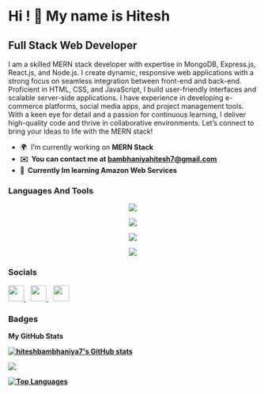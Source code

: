 Hi ! 👋 My name is Hitesh
===========================================================================================================================

Full Stack Web Developer
------------------------

I am a skilled MERN stack developer with expertise in MongoDB, Express.js, React.js, and Node.js. I create dynamic, responsive web applications with a strong focus on seamless integration between front-end and back-end. Proficient in HTML, CSS, and JavaScript, I build user-friendly interfaces and scalable server-side applications. I have experience in developing e-commerce platforms, social media apps, and project management tools. With a keen eye for detail and a passion for continuous learning, I deliver high-quality code and thrive in collaborative environments. Let’s connect to bring your ideas to life with the MERN stack!
* 🌍  I’m currently working on <strong>MERN Stack<strong/>
* ✉️   You can contact me at [bambhaniyahitesh7@gmail.com](mailto:bambhaniyahitesh7@gmail.com)
* 🧠  Currently Im learning Amazon Web Services

### Languages And Tools


<p align="center">
  <a href="https://skillicons.dev">
    <img src="https://skillicons.dev/icons?i=c,cpp,html,css,javascript" />
  </a>
</p>
<p align="center">
  <a href="https://skillicons.dev">
    <img src="https://skillicons.dev/icons?i=react,nodejs,express,mongodb,next" />
  </a>
</p>
<p align="center">
  <a href="https://skillicons.dev">
    <img src="https://skillicons.dev/icons?i=aws,firebase,gcp,mysql,postgresql" />
  </a>
</p>
<p align="center">
  <a href="https://skillicons.dev">
    <img src="https://skillicons.dev/icons?i=bootstrap,materialui,git,github,npm,redux,wordpress,linux" />
  </a>
</p>




### Socials

<p align="left"> <a href="https://www.github.com/hiteshbambhaniya7" target="_blank" rel="noreferrer"> <picture> <source media="(prefers-color-scheme: dark)" srcset="https://raw.githubusercontent.com/danielcranney/readme-generator/main/public/icons/socials/github-dark.svg" /> <source media="(prefers-color-scheme: light)" srcset="https://raw.githubusercontent.com/danielcranney/readme-generator/main/public/icons/socials/github.svg" /> <img src="https://raw.githubusercontent.com/danielcranney/readme-generator/main/public/icons/socials/github.svg" width="32" height="32" /> </picture> </a>&nbsp;&nbsp; <a href="https://www.linkedin.com/in/hitesh-bambhaniya-955516305/" target="_blank" rel="noreferrer"> <picture> <source media="(prefers-color-scheme: dark)" srcset="https://raw.githubusercontent.com/danielcranney/readme-generator/main/public/icons/socials/linkedin-dark.svg" /> <source media="(prefers-color-scheme: light)" srcset="https://raw.githubusercontent.com/danielcranney/readme-generator/main/public/icons/socials/linkedin.svg" /> <img src="https://raw.githubusercontent.com/danielcranney/readme-generator/main/public/icons/socials/linkedin.svg" width="32" height="32" /> </picture> </a>&nbsp;&nbsp; <a href="https://discord.com/channels/hits2727" target="_blank" rel="noreferrer"> <picture> <source media="(prefers-color-scheme: dark)" srcset="https://raw.githubusercontent.com/danielcranney/readme-generator/main/public/icons/socials/discord-dark.svg" /> <source media="(prefers-color-scheme: light)" srcset="https://raw.githubusercontent.com/danielcranney/readme-generator/main/public/icons/socials/discord.svg" /> <img src="https://raw.githubusercontent.com/danielcranney/readme-generator/main/public/icons/socials/discord.svg" width="32" height="32" /> </picture> </a></p>

### Badges

<b>My GitHub Stats</b>

<a href="http://www.github.com/hiteshbambhaniya7"><img src="https://github-readme-stats.vercel.app/api?username=hiteshbambhaniya7&show_icons=true&hide=&count_private=true&title_color=ef4444&text_color=ffffff&icon_color=22c55e&bg_color=1c1917&hide_border=true&show_icons=true" alt="hiteshbambhaniya7's GitHub stats" /></a>

<a href="http://www.github.com/hiteshbambhaniya7"><img src="https://github-readme-streak-stats.herokuapp.com/?user=hiteshbambhaniya7&stroke=ffffff&background=1c1917&ring=ef4444&fire=ef4444&currStreakNum=ffffff&currStreakLabel=ef4444&sideNums=ffffff&sideLabels=ffffff&dates=ffffff&hide_border=true" /></a>

<a href="https://github.com/hiteshbambhaniya7" align="left"><img src="https://github-readme-stats.vercel.app/api/top-langs/?username=hiteshbambhaniya7&langs_count=10&title_color=ef4444&text_color=ffffff&icon_color=22c55e&bg_color=1c1917&hide_border=true&locale=en&custom_title=Top%20%Languages" alt="Top Languages" /></a>
